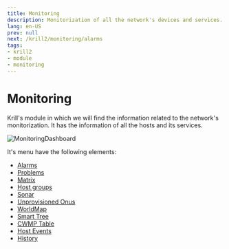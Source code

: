 ```yaml
---
title: Monitoring
description: Monitorization of all the network's devices and services.
lang: en-US
prev: null
next: /krill2/monitoring/alarms
tags:
- krill2
- module
- monitoring
---
```

# Monitoring

Krill's module in which we will find the information related to the network's monitorization. It has the information of all the hosts and its services. 

![MonitoringDashboard](/img/krill2/monitoring/0001.png)

It's menu have the following elements:
- [Alarms](/guide/krill2/monitoring/alarms)
- [Problems](/guide/krill2/monitoring/problems)
- [Matrix](/guide/krill2/monitoring/matrix)
- [Host groups](/guide/krill2/monitoring/host-groups)
- [Sonar](/guide/krill2/monitoring/sonar)
- [Unprovisioned Onus](/guide/krill2/monitoring/unprovisioned-onus)
- [WorldMap](/guide/krill2/monitoring/worldmap)
- [Smart Tree](/guide/krill2/monitoring/smart-tree)
- [CWMP Table](/guide/krill2/monitoring/cwmp-table)
- [Host Events](/guide/krill2/monitoring/host-events)
- [History](/guide/krill2/monitoring/history)
